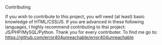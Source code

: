 Contributing

If you wish to contribute to this project, you will need (at least) basic knowledge of HTML/CSS/JS. If you are advanced in these following languages, I highly recommend contributing to thsi project:
JS/PHP/MySQL/Python. Thank you for every contributer. To find me go to: https://github.com/error404unreachable/error404unreachable
